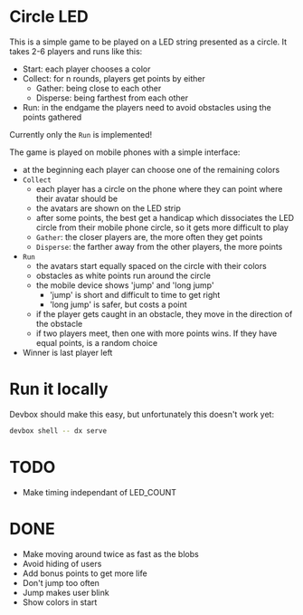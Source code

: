 # Circle LED

This is a simple game to be played on a LED string presented as a circle.
It takes 2-6 players and runs like this:

- Start: each player chooses a color
- Collect: for n rounds, players get points by either
  - Gather: being close to each other
  - Disperse: being farthest from each other
- Run: in the endgame the players need to avoid obstacles using the points gathered

Currently only the `Run` is implemented!

The game is played on mobile phones with a simple interface:

- at the beginning each player can choose one of the remaining colors
- `Collect`
  - each player has a circle on the phone where they can point where their avatar should be
  - the avatars are shown on the LED strip
  - after some points, the best get a handicap which dissociates the LED circle from their
   mobile phone circle, so it gets more difficult to play
  - `Gather`: the closer players are, the more often they get points
  - `Disperse`: the farther away from the other players, the more points
- `Run`
  - the avatars start equally spaced on the circle with their colors
  - obstacles as white points run around the circle
  - the mobile device shows 'jump' and 'long jump'
    - 'jump' is short and difficult to time to get right
    - 'long jump' is safer, but costs a point
  - if the player gets caught in an obstacle, they move in the direction of the
   obstacle
  - if two players meet, then one with more points wins.
   If they have equal points, is a random choice
- Winner is last player left

# Run it locally

Devbox should make this easy, but unfortunately this doesn't work yet:

```bash
devbox shell -- dx serve
```

# TODO

- Make timing independant of LED_COUNT

# DONE

- Make moving around twice as fast as the blobs
- Avoid hiding of users
- Add bonus points to get more life
- Don't jump too often
- Jump makes user blink
- Show colors in start
